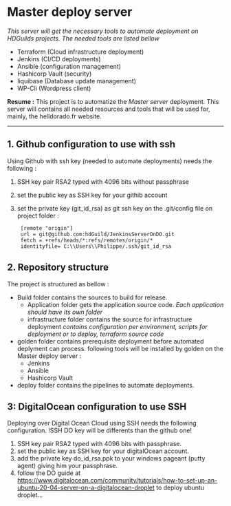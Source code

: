# Master deploy server

*This server will get the necessary tools to automate deployment on HDGuilds projects.*
*The needed tools are listed bellow*

* Terraform (Cloud infrastructure deployment)
* Jenkins (CI/CD deployments)
* Ansible (configuration management)
* Hashicorp Vault (security)
* liquibase (Database update management)
* WP-Cli (Wordpress client)

**Resume :** This project is to automatize the *Master server* deployment. This server will contains all needed resources and tools that will be used for, mainly, the helldorado.fr website.

********

## 1. Github configuration to use with ssh

Using Github with ssh key (needed to automate deployments) needs the following :

1. SSH key pair RSA2 typed with 4096 bits without passphrase
2. set the public key as SSH key for your githib account
3. set the private key (git_id_rsa) as git ssh key on the .git/config file on project folder :

        [remote "origin"]
        url = git@github.com:hdGuild/JenkinsServerOnDO.git
        fetch = +refs/heads/*:refs/remotes/origin/*
        identityfile= C:\\Users\\Philippe/.ssh/git_id_rsa

## 2. Repository structure

The project is structured as bellow :

* Build folder contains the sources to build for release.
  * Application folder gets the application source code.
        *Each application should have its own folder*
  * infrastructure folder contains the source for infrastructure deployment
        *contains configuration per environment, scripts for deployment or to deploy, terraform source code*
* golden folder contains prerequisite deployment before automated deplyment can process. following tools will be installed by golden on the Master deploy server :
  * Jenkins
  * Ansible
  * Hashicorp Vault
* deploy folder contains the pipelines to automate deployments.

## 3: DigitalOcean configuration to use SSH

Deploying over Digital Ocean Cloud using SSH needs the following configuration.
!SSH DO key will be differents than the github one!

1. SSH key pair RSA2 typed with 4096 bits with passphrase.
2. set the public key as SSH key for your digitalOcean account.
3. add the private key do_id_rsa.ppk to your windows pageant (putty agent) giving him your passphrase.
4. follow the DO guide at <https://www.digitalocean.com/community/tutorials/how-to-set-up-an-ubuntu-20-04-server-on-a-digitalocean-droplet> to deploy ubuntu droplet...


